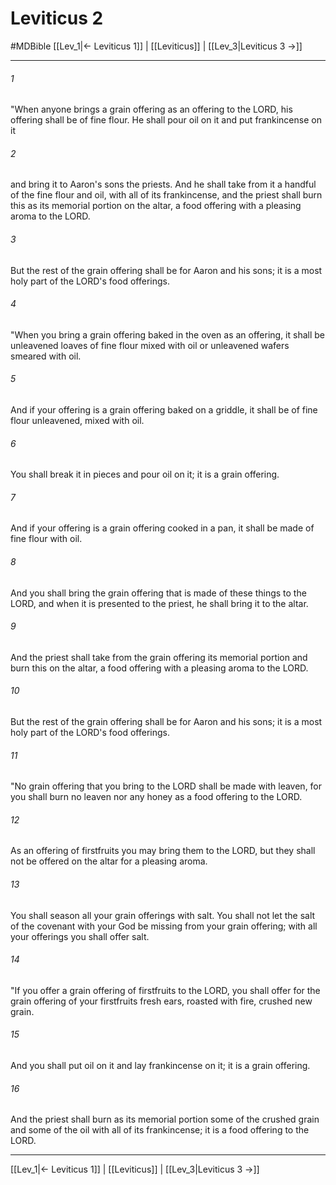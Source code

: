 # Leviticus 2
#MDBible
[[Lev_1|← Leviticus 1]] | [[Leviticus]] | [[Lev_3|Leviticus 3 →]]

***

###### 1 

"When anyone brings a grain offering as an offering to the LORD, his offering shall be of fine flour. He shall pour oil on it and put frankincense on it 

###### 2 

and bring it to Aaron's sons the priests. And he shall take from it a handful of the fine flour and oil, with all of its frankincense, and the priest shall burn this as its memorial portion on the altar, a food offering with a pleasing aroma to the LORD. 

###### 3 

But the rest of the grain offering shall be for Aaron and his sons; it is a most holy part of the LORD's food offerings. 

###### 4 

"When you bring a grain offering baked in the oven as an offering, it shall be unleavened loaves of fine flour mixed with oil or unleavened wafers smeared with oil. 

###### 5 

And if your offering is a grain offering baked on a griddle, it shall be of fine flour unleavened, mixed with oil. 

###### 6 

You shall break it in pieces and pour oil on it; it is a grain offering. 

###### 7 

And if your offering is a grain offering cooked in a pan, it shall be made of fine flour with oil. 

###### 8 

And you shall bring the grain offering that is made of these things to the LORD, and when it is presented to the priest, he shall bring it to the altar. 

###### 9 

And the priest shall take from the grain offering its memorial portion and burn this on the altar, a food offering with a pleasing aroma to the LORD. 

###### 10 

But the rest of the grain offering shall be for Aaron and his sons; it is a most holy part of the LORD's food offerings. 

###### 11 

"No grain offering that you bring to the LORD shall be made with leaven, for you shall burn no leaven nor any honey as a food offering to the LORD. 

###### 12 

As an offering of firstfruits you may bring them to the LORD, but they shall not be offered on the altar for a pleasing aroma. 

###### 13 

You shall season all your grain offerings with salt. You shall not let the salt of the covenant with your God be missing from your grain offering; with all your offerings you shall offer salt. 

###### 14 

"If you offer a grain offering of firstfruits to the LORD, you shall offer for the grain offering of your firstfruits fresh ears, roasted with fire, crushed new grain. 

###### 15 

And you shall put oil on it and lay frankincense on it; it is a grain offering. 

###### 16 

And the priest shall burn as its memorial portion some of the crushed grain and some of the oil with all of its frankincense; it is a food offering to the LORD. 

***

[[Lev_1|← Leviticus 1]] | [[Leviticus]] | [[Lev_3|Leviticus 3 →]]
